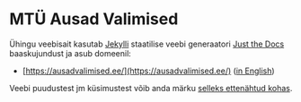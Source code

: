 # MTÜ Ausad Valimised

Ühingu veebisait kasutab [Jekylli](https://jekyllrb.com/) staatilise veebi generaatori [Just the Docs](https://just-the-docs.github.io/just-the-docs/) baaskujundust ja asub domeenil:

* [https://ausadvalimised.ee/](https://ausadvalimised.ee/) ([in English](https://ausadvalimised.ee/en/))

Veebi puudustest jm küsimustest võib anda märku [selleks ettenähtud kohas](https://github.com/ausadvalimised/ausadvalimised.ee/issues).

